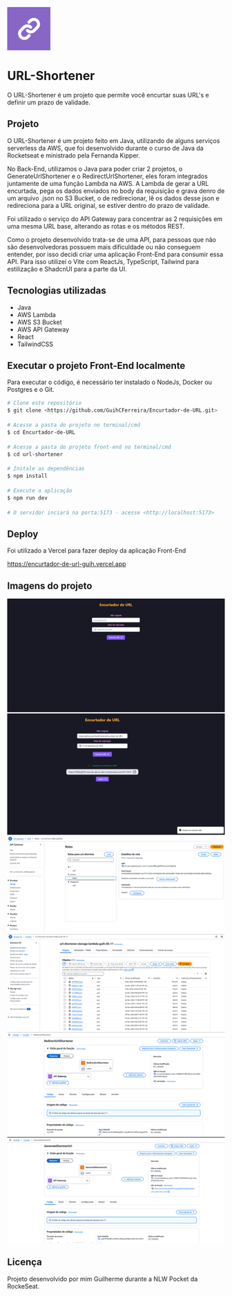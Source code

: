 <img src="./url-shortener/public/logo_url.png" width=100 />

# URL-Shortener
O URL-Shortener é um projeto que permite você encurtar suas URL's e definir um prazo de validade.

## Projeto

O URL-Shortener é um projeto feito em Java, utilizando de alguns serviços serverless da AWS, que foi desenvolvido durante o curso de Java da Rocketseat e ministrado pela Fernanda Kipper.

No Back-End, utilizamos o Java para poder criar 2 projetos, o GenerateUrlShortener e o RedirectUrlShortener, eles foram integrados juntamente de uma função Lambda na AWS. A Lambda de gerar a URL encurtada, pega os dados enviados no body da requisição e grava denro de um arquivo .json no S3 Bucket, o de redirecionar, lê os dados desse json e redireciona para a URL original, se estiver dentro do prazo de validade. 

Foi utilizado o serviço do API Gateway para concentrar as 2 requisições em uma mesma URL base, alterando as rotas e os métodos REST.

Como o projeto desenvolvido trata-se de uma API, para pessoas que não são desenvolvedoras possuem mais dificuldade ou não conseguem entender, por isso decidi criar uma aplicação Front-End para consumir essa API. Para isso utilizei o Vite com ReactJs, TypeScript, Tailwind para estilização e ShadcnUI para a parte da UI.

## Tecnologias utilizadas
 - Java
 - AWS Lambda
 - AWS S3 Bucket
 - AWS API Gateway
 - React
 - TailwindCSS

## Executar o projeto Front-End localmente

Para executar o código, é necessário ter instalado o NodeJs, Docker ou Postgres e o Git.

```bash
# Clone este repositório
$ git clone <https://github.com/GuihCFerreira/Encurtador-de-URL.git>

# Acesse a pasta do projeto no terminal/cmd
$ cd Encurtador-de-URL

# Acesse a pasta do projeto front-end no terminal/cmd
$ cd url-shortener

# Instale as dependências
$ npm install

# Execute a aplicação 
$ npm run dev

# O servidor inciará na porta:5173 - acesse <http://localhost:5173>
```

## Deploy

Foi utilizado a Vercel para fazer deploy da aplicação Front-End

https://encurtador-de-url-guih.vercel.app

## Imagens do projeto 

<img src="assets/image_01.png">
<img src="assets/image_02.png">
<img src="assets/image_03.png">
<img src="assets/image_04.png">
<img src="assets/image_05.png">
<img src="assets/image_06.png">

## Licença

Projeto desenvolvido por mim Guilherme durante a NLW Pocket da RockeSeat.
